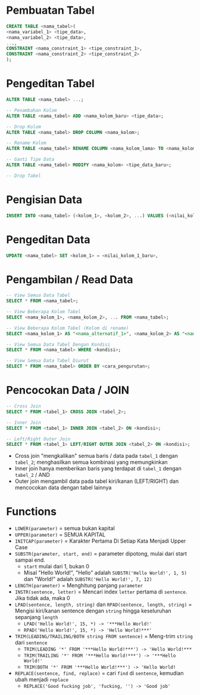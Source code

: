 # Pembuatan Tabel
```SQL
CREATE TABLE <nama_tabel>(
<nama_variabel_1> <tipe_data>,
<nama_variabel_2> <tipe_data>,
...,
CONSTRAINT <nama_constraint_1> <tipe_constraint_1>,
CONSTRAINT <nama_constraint_2> <tipe_constraint_2>
);
```

# Pengeditan Tabel
```SQL
ALTER TABLE <nama_tabel> ...;

-- Penambahan Kolom
ALTER TABLE <nama_tabel> ADD <nama_kolom_baru> <tipe_data>;

-- Drop Kolom
ALTER TABLE <nama_tabel> DROP COLUMN <nama_kolom>;

-- Rename Kolom
ALTER TABLE <nama_tabel> RENAME COLUMN <nama_kolom_lama> TO <nama_kolom_baru>;

-- Ganti Tipe Data
ALTER TABLE <nama_tabel> MODIFY <nama_kolom> <tipe_data_baru>;

-- Drop Tabel

```
# Pengisian Data
```SQL
INSERT INTO <nama_tabel> (<kolom_1>, <kolom_2>, ...) VALUES (<nilai_kolom_1>, <nilai_kolom_2>, ...);
```
# Pengeditan Data
```SQL
UPDATE <nama_tabel> SET <kolom_1> = <nilai_kolom_1_baru>, 
```

# Pengambilan / Read Data
```SQL
-- View Semua Data Tabel
SELECT * FROM <nama_tabel>;

-- View Beberapa Kolom Tabel
SELECT <nama_kolom_1>, <nama_kolom_2>, ... FROM <nama_tabel>;

-- View Beberapa Kolom Tabel (Kolom di rename)
SELECT <nama_kolom_1> AS "<nama_alternatif_1>", <nama_kolom_2> AS "<nama_alternatif_2>", ... FROM <nama_tabel>;

-- View Semua Data Tabel Dengan Kondisi
SELECT * FROM <nama_tabel> WHERE <kondisi>;

-- View Semua Data Tabel Diurut
SELECT * FROM <nama_tabel> ORDER BY <cara_pengurutan>;
```

# Pencocokan Data / JOIN
```SQL
-- Cross Join
SELECT * FROM <tabel_1> CROSS JOIN <tabel_2>;

-- Inner Join
SELECT * FROM <tabel_1> INNER JOIN <tabel_2> ON <kondisi>;

-- Left/Right Outer Join
SELECT * FROM <tabel_1> LEFT/RIGHT OUTER JOIN <tabel_2> ON <kondisi>;
```
- Cross join "mengkalikan" semua baris / data pada `tabel_1` dengan `tabel_2`; menghasilkan semua kombinasi yang memungkinkan
- Inner join hanya memberikan baris yang terdapat di `tabel_1` dengan `tabel_2` / AND
- Outer join mengambil data pada tabel kiri/kanan (LEFT/RIGHT) dan mencocokan data dengan tabel lainnya

# Functions
- `LOWER(parameter)` = semua bukan kapital
- `UPPER(parameter)` = SEMUA KAPITAL
- `INITCAP(parameter)` = Karakter Pertama Di Setiap Kata Menjadi Upper Case
- `SUBSTR(parameter, start, end)` = parameter dipotong, mulai dari start sampai end.
	- `start` mulai dari 1, bukan 0
	- Misal "Hello World!", "Hello" adalah `SUBSTR('Hello World!', 1, 5)` dan "World!" adalah `SUBSTR('Hello World!', 7, 12)`
- `LENGTH(parameter)` = Menghitung panjang `parameter`
- `INSTR(sentence, letter)` = Mencari index `letter` pertama di `sentence`. Jika tidak ada, maka 0
- `LPAD(sentence, length, string)` dan `RPAD(sentence, length, string)` = Mengisi kiri/kanan sentence dengan `string` hingga keseluruhan sepanjang `length`
	- `LPAD('Hello World!', 15, *) -> '***Hello World!'`
	- `RPAD('Hello World!', 15, *) -> 'Hello World!***'`
- `TRIM(LEADING/TRAILING/BOTH string FROM sentence)` = Meng-trim `string` dari `sentence`
	- `TRIM(LEADING '*' FROM '***Hello World!***') -> 'Hello World!***`
	- `TRIM(TRAILING '*' FROM '***Hello World!***') -> '***Hello World!'`
	- `TRIM(BOTH '*' FROM '***Hello World!***') -> 'Hello World!`
- `REPLACE(sentence, find, replace)` = cari `find` di `sentence`, kemudian ubah menjadi `replace`
	- `REPLACE('Good fucking job', 'fucking, '') -> 'Good job'`